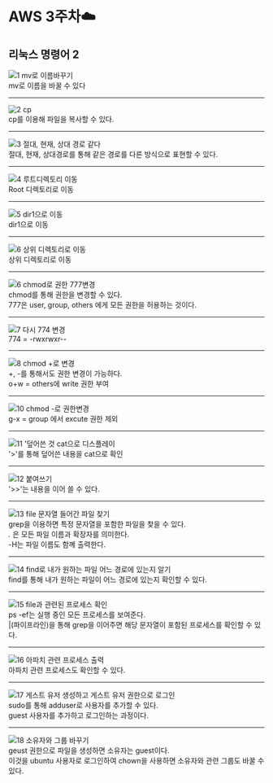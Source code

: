 # AWS 3주차:cloud:

## 리눅스 명령어 2
    
![1 mv로 이름바꾸기](https://user-images.githubusercontent.com/66204538/117026424-c03d1580-ad36-11eb-9480-971cd0ac2e35.JPG)     
mv로 이름을 바꿀 수 있다    

------------------------------------------------------------------------    
![2 cp](https://user-images.githubusercontent.com/66204538/117026670-ef538700-ad36-11eb-9d06-badf1d8a7c84.JPG)      
cp를 이용해 파일을 복사할 수 있다.    

-------------------------------------------------------------------------
![3  절대, 현재, 상대 경로 같다](https://user-images.githubusercontent.com/66204538/117026724-fb3f4900-ad36-11eb-8305-5b2d8826bbc8.JPG)      
절대, 현재, 상대경로를 통해 같은 경로를 다른 방식으로 표현할 수 있다.  

------------------------------------------------------------------------
![4 루트디렉토리 이동](https://user-images.githubusercontent.com/66204538/117026779-072b0b00-ad37-11eb-812e-f5967f6ac264.JPG)       
Root 디렉토리로 이동    

--------------------------------------------------------------------------
![5  dir1으로 이동](https://user-images.githubusercontent.com/66204538/117026974-304b9b80-ad37-11eb-80b3-83ecac0f0e43.JPG)      
dir1으로 이동    

--------------------------------------------------------------------------
![6  상위 디렉토리로 이동](https://user-images.githubusercontent.com/66204538/117027018-3f324e00-ad37-11eb-9ba6-60512ed3e094.JPG)      
상위 디렉토리로 이동    

----------------------------------------------------------------------------
![6  chmod로 권한 777변경](https://user-images.githubusercontent.com/66204538/117027010-3d688a80-ad37-11eb-82c8-631557f0da9d.JPG)            
chmod를 통해 권한을 변경할 수 있다.     
777은 user, group, others 에게 모든 권한을 허용하는 것이다.    

---------------------------------------------------------------------------------
![7  다시 774 변경](https://user-images.githubusercontent.com/66204538/117027491-b536b500-ad37-11eb-9f73-ae7c6c1fc08d.JPG)      
774 = -rwxrwxr--    

-----------------------------------------------------------------------------------------
![8  chmod +로 변경](https://user-images.githubusercontent.com/66204538/117027567-c97ab200-ad37-11eb-9804-ae931a1efc6d.JPG)       
+, -를 통해서도 권한 변경이 가능하다.    
o+w = others에 write 권한 부여     

-----------------------------------------------------------------------------------------
![10  chmod -로 권한변경](https://user-images.githubusercontent.com/66204538/117027636-dac3be80-ad37-11eb-903e-1d22cf1b02d4.JPG)       
g-x = group 에서 excute 권한 제외     

-------------------------------------------------------------------------------------------------
![11  '덮어쓴 것 cat으로 디스플레이](https://user-images.githubusercontent.com/66204538/117027779-fd55d780-ad37-11eb-94e9-4e8e4c145644.JPG)       
'>'를 통해 덮어쓴 내용을 cat으로 확인     

------------------------------------------------------------------------------------------------
![12  붙여쓰기](https://user-images.githubusercontent.com/66204538/117027832-09da3000-ad38-11eb-956e-9efc388cca40.JPG)        
'>>'는 내용을 이어 쓸 수 있다.     

--------------------------------------------------------------------------------------------------
![13  file 문자열 들어간 파일 찾기](https://user-images.githubusercontent.com/66204538/117027996-3a21ce80-ad38-11eb-9e22-fc312dbdf510.JPG)         
grep을 이용하면 특정 문자열을 포함한 파일을 찾을 수 있다.     
*.* 은 모든 파일 이름과 확장자를 의미한다.    
-H는 파일 이름도 함꼐 출력한다.    

----------------------------------------------------------------------------------------------------
![14 find로 내가 원하는 파일 어느 경로에 있는지 알기](https://user-images.githubusercontent.com/66204538/117028108-57569d00-ad38-11eb-8fad-6709c7276e64.JPG)       
find를 통해 내가 원하는 파일이 어느 경로에 있는지 확인할 수 있다.     

--------------------------------------------------------------------------------------------------
![15 file과 관련된 프로세스 확인](https://user-images.githubusercontent.com/66204538/117028165-689fa980-ad38-11eb-981b-575da453c4a1.JPG)        
ps -ef는 실행 중인 모든 프로세스를 보여준다.   
|(파이프라인)을 통해 grep을 이어주면 해당 문자열이 포함된 프로세스를 확인할 수 있다.    

---------------------------------------------------------------------------------------------------
![16  아파치 관련 프로세스 출력](https://user-images.githubusercontent.com/66204538/117028253-7e14d380-ad38-11eb-9795-1824c3dedc84.JPG)          
아파치 관련 프로세스도 확인할 수 있다.     

-----------------------------------------------------------------------------------------------------
![17  게스트 유저 생성하고 게스트 유저 권한으로 로그인](https://user-images.githubusercontent.com/66204538/117028306-8ec54980-ad38-11eb-8b81-c36d2003041d.JPG)        
sudo를 통해 adduser로 사용자를 추가할 수 있다.      
guest 사용자를 추가하고 로그인하는 과정이다.      

------------------------------------------------------------------------------------------------------
![18  소유자와 그룹 바꾸기](https://user-images.githubusercontent.com/66204538/117028536-c633f600-ad38-11eb-8585-70a3dba2dd97.JPG)         
geust 권한으로 파일을 생성하면 소유자는 guest이다.     
이것을 ubuntu 사용자로 로그인하여 chown을 사용하면 소유자와 관련 그룹도 바꿀 수 있다.     

